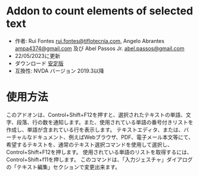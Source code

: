 ﻿# Addon to count elements of selected text #

* 作者: Rui Fontes <rui.fontes@tiflotecnia.com>, Angelo Abrantes <ampa4374@gmail.com> 及び Abel Passos Jr. <abel.passos@gmail.com>
* 22/05/2023に更新
* ダウンロード [安定版][1]
* 互換性: NVDA バージョン 2019.3以降
# 使用方法 #
このアドオンは、Control+Shift+F12を押すと、選択されたテキストの単語、文字、段落、行の数を通知します。また、使用されている単語の番号付きリストを作成し、単語が含まれている行を表示します。
テキストエディタ、または、バーチャルなドキュメント、例えばWebブラウザ、PDF、電子メール本文等にて、希望するテキストを、通常のテキスト選択コマンドを使用して選択し、Control+Shift+F12を押します。
使用されている単語のリストを取得するには、Control+Shift+f11を押します。
このコマンドは、「入力ジェスチャ」ダイアログの「テキスト編集」セクションで変更出来ます。

[1]: https://github.com/ruifontes/wordCount/releases/download/2023.05.29/wordCount-2023.05.29.nvda-addon
